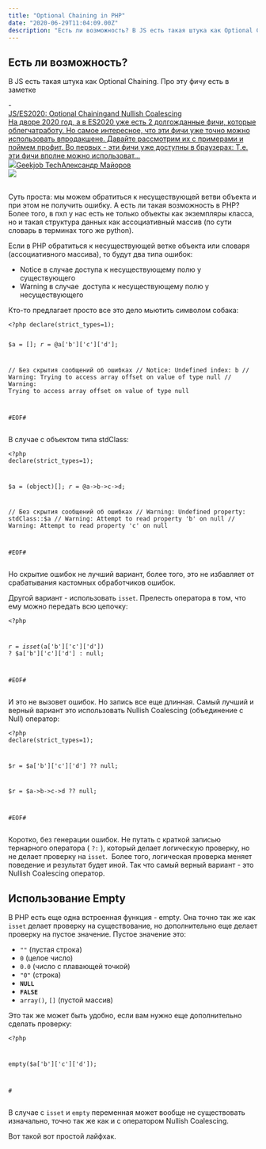 ```yaml
---
title: "Optional Chaining in PHP"
date: "2020-06-29T11:04:09.00Z"
description: "Есть ли возможность? В JS есть такая штука как Optional Chaining. Про эту фичу есть в заметке  JS/ES2020: Optional Chainingand N"
---
```


<h2 id="-">Есть ли возможность?</h2><p>В JS есть такая штука как Optional Chaining. Про эту фичу есть в заметке</p>- <a class="kg-bookmark-container" href="/js-optional-chainingand-nullish-coalescing/"><div class="kg-bookmark-content"><div class="kg-bookmark-title">JS/ES2020: Optional Chainingand Nullish Coalescing</div><div class="kg-bookmark-description">На дворе 2020 год, а в ES2020 уже есть 2 долгожданные фичи, которые облегчатработу. Но самое интересное, что эти фичи уже точно можно использовать впродакшене. Давайте рассмотрим их с примерами и поймем профит. Во первых - эти фичи уже доступны в браузерах: Т.е. эти фичи вполне можно использоват…</div><div class="kg-bookmark-metadata"><img class="kg-bookmark-icon" src="https://tech.geekjob.ru/favicon.png"><span class="kg-bookmark-author">Geekjob Tech</span><span class="kg-bookmark-publisher">Александр Майоров</span></div></div><div class="kg-bookmark-thumbnail"><img src="https://www.gravatar.com/avatar/8f8f604430a6a2116749fad87c9c86d5?s&#x3D;250&amp;d&#x3D;mm&amp;r&#x3D;x"></div></a> <br/>
<p>Суть проста: мы можем обратиться к несуществующей ветви объекта и при этом не получить ошибку. А есть ли такая возможность в PHP? Более того, в пхп у нас есть не только объекты как экземпляры класса, но и такая структура данных как ассоциативный массив (по сути словарь в терминах того же python).</p><p>Если в PHP обратиться к несуществующей ветке объекта или словаря (ассоциативного массива), то будут два типа ошибок:</p><ul><li>Notice в случае доступа к несуществующему полю у существующего</li><li>Warning в случае  доступа к несуществующему полю у несуществующего</li></ul><p>Кто-то предлагает просто все это дело мьютить символом собака:</p><pre><code class="language-php">&lt;?php declare(strict_types=1);

$a = [];
$r = @$a['b']['c']['d'];

// Без скрытия сообщений об ошибках
// Notice: Undefined index: b
// Warning: Trying to access array offset on value of type null
// Warning: Trying to access array offset on value of type null


#EOF#</code></pre><p>В случае с объектом типа stdClass:</p><pre><code class="language-php">&lt;?php declare(strict_types=1);

$a = (object)[];
$r = @$a-&gt;b-&gt;c-&gt;d;

// Без скрытия сообщений об ошибках
// Warning: Undefined property: stdClass::$a
// Warning: Attempt to read property 'b' on null
// Warning: Attempt to read property 'c' on null


#EOF#</code></pre><p>Но скрытие ошибок не лучший вариант, более того, это не избавляет от срабатывания кастомных обработчиков ошибок.</p><p>Другой вариант - использовать <code>isset</code>. Прелесть оператора в том, что ему можно передать всю цепочку:</p><pre><code class="language-php">&lt;?php


$r = isset($a['b']['c']['d']) ? $a['b']['c']['d'] : null;



#EOF#</code></pre><p> И это не вызовет ошибок. Но запись все еще длинная. Самый лучший и верный вариант это использовать Nullish Coalescing (объединение с Null) оператор:</p><pre><code class="language-php">&lt;?php declare(strict_types=1);


$r = $a['b']['c']['d'] ?? null;

$r = $a-&gt;b-&gt;c-&gt;d ?? null;



#EOF#</code></pre><p>Коротко, без генерации ошибок. Не путать с краткой записью тернарного оператора ( <code>?:</code> ), который делает логическую проверку, но не делает проверку на <code>isset</code>.  Более того, логическая проверка меняет поведение и результат будет иной. Так что самый верный вариант - это Nullish Coalescing оператор.</p><h2 id="-empty">Использование Empty</h2><p>В PHP есть еще одна встроенная функция - empty. Она точно так же как <code>isset</code> делает проверку на существование, но дополнительно еще делает проверку на пустое значение. Пустое значение это:</p><ul><li><code>""</code> (пустая строка)</li><li><code>0</code> (целое число)</li><li><code>0.0</code> (число с плавающей точкой)</li><li><code>"0"</code> (строка)</li><li><strong><code><strong>NULL</strong></code></strong></li><li><strong><code><strong>FALSE</strong></code></strong></li><li><code>array()</code>, <code>[]</code> (пустой массив)</li></ul><p>Это так же может быть удобно, если вам нужно еще дополнительно сделать проверку:</p><pre><code class="language-php">&lt;?php

empty($a['b']['c']['d']);


#</code></pre><p>В случае с <code>isset</code> и <code>empty</code> переменная может вообще не существовать изначально, точно так же как и с оператором Nullish Coalescing.</p><p>Вот такой вот простой лайфхак.</p>

